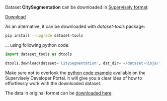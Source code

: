 Dataset **CitySegmentation** can be downloaded in [Supervisely format](https://developer.supervisely.com/api-references/supervisely-annotation-json-format):

 [Download](https://assets.supervisely.com/supervisely-supervisely-assets-public/teams_storage/w/c/wV/L5eXHb4bi1BQK3CbZlaQF6SkIYMIKPv5ADv2oPf734ZTpCqBPiU5vV3K4PrVUdblvaYFlj2dlvOCUNWKS3H5dUDbhwF43nyUvSURSCwRfBBmy9ZAjbCfi6R0bE41.tar)

As an alternative, it can be downloaded with *dataset-tools* package:
``` bash
pip install --upgrade dataset-tools
```

... using following python code:
``` python
import dataset_tools as dtools

dtools.download(dataset='CitySegmentation', dst_dir='~/dataset-ninja/')
```
Make sure not to overlook the [python code example](https://developer.supervisely.com/getting-started/python-sdk-tutorials/iterate-over-a-local-project) available on the Supervisely Developer Portal. It will give you a clear idea of how to effortlessly work with the downloaded dataset.

The data in original format can be [downloaded here](https://www.kaggle.com/datasets/cceekkigg/berlin-aoi-dataset/download?datasetVersionNumber=2).